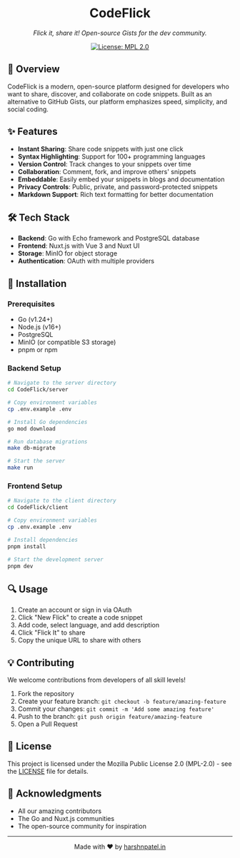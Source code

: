 <div align="center">
  <h1>CodeFlick</h1>
  <p><em>Flick it, share it! Open-source Gists for the dev community.</em></p>

  [![License: MPL 2.0](https://img.shields.io/badge/License-MPL%202.0-brightgreen.svg)](https://opensource.org/licenses/MPL-2.0)
</div>

## 🚀 Overview

CodeFlick is a modern, open-source platform designed for developers who want to share, discover, and collaborate on code snippets. Built as an alternative to GitHub Gists, our platform emphasizes speed, simplicity, and social coding.

## ✨ Features

- **Instant Sharing**: Share code snippets with just one click
- **Syntax Highlighting**: Support for 100+ programming languages
- **Version Control**: Track changes to your snippets over time
- **Collaboration**: Comment, fork, and improve others' snippets
- **Embeddable**: Easily embed your snippets in blogs and documentation
- **Privacy Controls**: Public, private, and password-protected snippets
- **Markdown Support**: Rich text formatting for better documentation

## 🛠️ Tech Stack

- **Backend**: Go with Echo framework and PostgreSQL database
- **Frontend**: Nuxt.js with Vue 3 and Nuxt UI
- **Storage**: MinIO for object storage
- **Authentication**: OAuth with multiple providers

## 🚀 Installation

### Prerequisites

- Go (v1.24+)
- Node.js (v16+)
- PostgreSQL
- MinIO (or compatible S3 storage)
- pnpm or npm

### Backend Setup

```bash
# Navigate to the server directory
cd CodeFlick/server

# Copy environment variables
cp .env.example .env

# Install Go dependencies
go mod download

# Run database migrations
make db-migrate

# Start the server
make run
```

### Frontend Setup

```bash
# Navigate to the client directory
cd CodeFlick/client

# Copy environment variables
cp .env.example .env

# Install dependencies
pnpm install

# Start the development server
pnpm dev
```

## 🔍 Usage

1. Create an account or sign in via OAuth
2. Click "New Flick" to create a code snippet
3. Add code, select language, and add description
4. Click "Flick It" to share
5. Copy the unique URL to share with others

## 💡 Contributing

We welcome contributions from developers of all skill levels!

1. Fork the repository
2. Create your feature branch: `git checkout -b feature/amazing-feature`
3. Commit your changes: `git commit -m 'Add some amazing feature'`
4. Push to the branch: `git push origin feature/amazing-feature`
5. Open a Pull Request

## 📜 License

This project is licensed under the Mozilla Public License 2.0 (MPL-2.0) - see the [LICENSE](LICENSE) file for details.

## 🙏 Acknowledgments

- All our amazing contributors
- The Go and Nuxt.js communities
- The open-source community for inspiration

---

<div align="center">
    <div>
      Made with ❤️ by <a href="https://harshnpatel.in">harshnpatel.in</a>
    </div>
</div>
